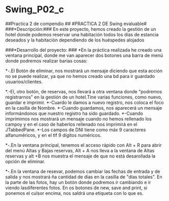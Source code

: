 # Swing_P02_c
##Practica 2 de compendio ##
#PRACTICA 2 DE Swing evaluable#
###*Descripción:### En este proyecto, hemos creado la gestión de un hotel donde podemos reservar una habitación todos los días de estancia deseados y la habitación dependiendo de los huéspedes alojados

###*Desarrollo del proyecto: ###
*En la práctica realizada he creado una ventana principal, donde me van
aparecer dos botones una barra de menú donde podremos realizar barias cosas:

*-.El Botón de eliminar, nos mostrará un mensaje diciendo que esta acción no se
puede realizar, ya que no hemos creado una bd para ir guardado usuarios/clientes.

*.-El, otro botón, de reservas, nos llevará a otra ventana donde "podremos registrarnos"
en la gestión de un hotel.Tine varias funciones, como nuevo, guardar e imprimir.
	*-Cuardo le damos a nuevo registro, nos coloca el foco en la casilla de Nombre.
	*-Cuando guardamos, nos aparecerá un mensaje informándonos que nuestro registro ha
	sido guardado.
	*-Cuando imprimimos nos mostrará un mensaje cuando no hemos rellenado los campoy y en 
	el caso de haberlos rellenado nos imprimirá en el JTabbedPane.
	*-Los campos de DNI tiene como máx 9 caracteres alfanuméricos, y en el tlf 9 dígitos numéricos.

*-.En la ventana principal, tenemos el acceso rápido con  Alt + R para abrir del menú Altas y Bajas 
reservas, Alt + A nos lleva a la ventana de Altas reservas y alt +B nos muestra el mensaje de 
que no está desarollada la opción de eliminar.

*-.En la ventana de resevar, podemos cambiar las fechas de entrada y de salida y nos mostrará ña cantidad
de días en la casilla de "días totales".
En la parte de las fotos, hay un botón donde podremos ir cambiando e ir viendo lasdiferentes fotos.
En os botones de new, save and print, si ponemos el culsor encima, nos saldrá una etiqueta con lo que es.

